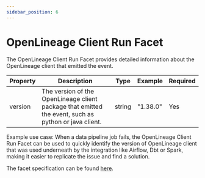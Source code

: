 ```yaml
---
sidebar_position: 6
---
```


# OpenLineage Client Run Facet
The OpenLineage Client Run Facet provides detailed information about the OpenLineage client that emitted the event.

| Property                  | Description                                                                                          | Type   | Example  | Required |
|---------------------------|------------------------------------------------------------------------------------------------------|--------|----------|----------|
| version                   | The version of the OpenLineage client package that emitted the event, such as python or java client. | string | "1.38.0" | Yes      |

Example use case: When a data pipeline job fails, the OpenLineage Client Run Facet can be used to quickly identify the version of OpenLineage client that was used underneath by the integration like Airflow, Dbt or Spark, making it easier to replicate the issue and find a solution.

The facet specification can be found [here](https://openlineage.io/spec/facets/1-0-0/OpenlineageClientRunFacet.json#/$defs/OpenlineageClientRunFacet).